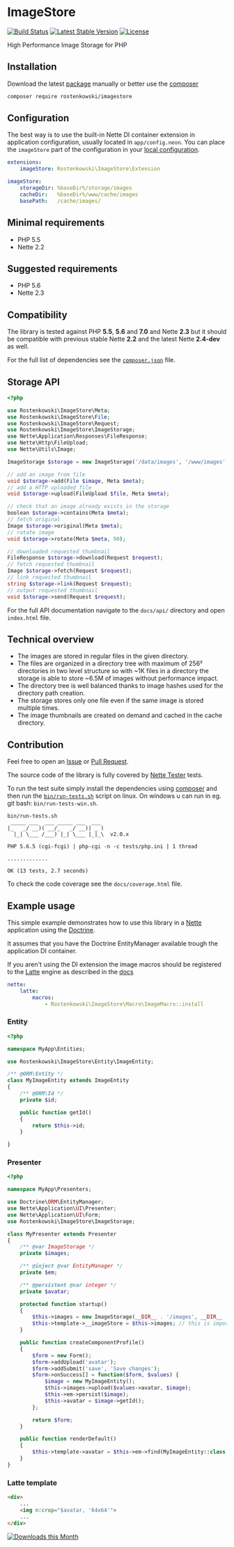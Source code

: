 
# ImageStore 

[![Build Status](https://travis-ci.org/rostenkowski/imagestore.svg?branch=master)](https://travis-ci.org/rostenkowski/imagestore) 
[![Latest Stable Version](https://poser.pugx.org/rostenkowski/imagestore/v/stable)](https://github.com/rostenkowski/imagestore/releases)
[![License](https://img.shields.io/badge/license-New%20BSD-blue.svg)](https://github.com/rostenkowski/imagestore/blob/master/LICENSE)

High Performance Image Storage for PHP 

## Installation

Download the latest [package](https://github.com/rostenkowski/imagestore/releases) manually
or better use the [composer](https://getcomposer.org/doc/00-intro.md#globally)

```bash
composer require rostenkowski/imagestore
```

## Configuration

The best way is to use the built-in Nette DI container extension in application configuration, usually located in `app/config.neon`. You can place the `imageStore` part of the configuration in your [local configuration](https://github.com/nette/sandbox/blob/master/app/config/config.local.neon). 
```yml
extensions:
	imageStore: Rostenkowski\ImageStore\Extension

imageStore:
	storageDir: %baseDir%/storage/images
	cacheDir:   %baseDir%/www/cache/images
	basePath:   /cache/images/
```

## Minimal requirements
- PHP 5.5
- Nette 2.2

## Suggested requirements
- PHP 5.6
- Nette 2.3

## Compatibility
The library is tested against PHP **5.5**, **5.6** and **7.0** and Nette **2.3** but it should be compatible with previous stable Nette **2.2** and the latest Nette **2.4-dev** as well.

For the full list of dependencies see the [`composer.json`](https://github.com/rostenkowski/imagestore/blob/master/composer.json) file.

## Storage API 
```php
<?php

use Rostenkowski\ImageStore\Meta;
use Rostenkowski\ImageStore\File;
use Rostenkowski\ImageStore\Request;
use Rostenkowski\ImageStore\ImageStorage;
use Nette\Application\Responses\FileResponse;
use Nette\Http\FileUpload;
use Nette\Utils\Image;

ImageStorage $storage = new ImageStorage('/data/images', '/www/images', '/images/');

// add an image from file
void $storage->add(File $image, Meta $meta);
// add a HTTP uploaded file
void $storage->upload(FileUpload $file, Meta $meta);

// check that an image already exists in the storage
boolean $storage->contains(Meta $meta);
// fetch original
Image $storage->original(Meta $meta);
// rotate image
void $storage->rotate(Meta $meta, 90);

// downloaded requested thumbnail
FileResponse $storage->download(Request $request);
// fetch requested thumbnail
Image $storage->fetch(Request $request);
// link requested thumbnail
string $storage->link(Request $request);
// output requested thumbnail
void $storage->send(Request $request);
```

For the full API documentation navigate to the `docs/api/` directory and open `index.html` file.

## Technical overview
- The images are stored in regular files in the given directory.
- The files are organized in a directory tree with maximum of 256² directories in two level structure so with ~1K files in a directory the storage is able to store ~6.5M of images without performance impact.
- The directory tree is well balanced thanks to image hashes used for the directory path creation.
- The storage stores only one file even if the same image is stored multiple times.
- The image thumbnails are created on demand and cached in the cache directory.

## Contribution

Feel free to open an [Issue](https://github.com/rostenkowski/imagestore/issues) or [Pull Request](https://github.com/rostenkowski/imagestore/pulls).

The source code of the library is fully covered by [Nette Tester](https://tester.nette.org/) tests.

To run the test suite simply install the dependencies
using [composer](https://getcomposer.org/doc/00-intro.md#globally) and then run the [`bin/run-tests.sh`](bin/run-tests.sh) script on linux. On windows u can run in eg. git bash: `bin/run-tests-win.sh`.

```
bin/run-tests.sh
 _____ ___  ___ _____ ___  ___
|_   _/ __)( __/_   _/ __)| _ )
  |_| \___ /___) |_| \___ |_|_\  v2.0.x

PHP 5.6.5 (cgi-fcgi) | php-cgi -n -c tests/php.ini | 1 thread

.............

OK (13 tests, 2.7 seconds)
```

To check the code coverage see the `docs/coverage.html` file.

## Example usage
This simple example demonstrates how to use this library in a [Nette](https://doc.nette.org/cs/2.3/quickstart) application using the [Doctrine](http://docs.doctrine-project.org/projects/doctrine-orm/en/latest/tutorials/getting-started.html).

It assumes that you have the Doctrine EntityManager available trough the application DI container.

If you aren't using the DI extension the image macros should be registered to the [Latte](https://latte.nette.org/) engine as described in the [docs](https://doc.nette.org/en/2.2/configuring#toc-latte)

```yaml
nette:
    latte:
        macros:
            - Rostenkowski\ImageStore\Macro\ImageMacro::install
```

### Entity

```php
<?php

namespace MyApp\Entities;

use Rostenkowski\ImageStore\Entity\ImageEntity;

/** @ORM\Entity */
class MyImageEntity extends ImageEntity
{
	/** @ORM\Id */
	private $id;

	public function getId()
	{
		return $this->id;
	}

}
```

### Presenter

```php
<?php

namespace MyApp\Presenters;

use Doctrine\ORM\EntityManager;
use Nette\Application\UI\Presenter;
use Nette\Application\UI\Form;
use Rostenkowski\ImageStore\ImageStorage;

class MyPresenter extends Presenter
{
	/** @var ImageStorage */
	private $images;

	/** @inject @var EntityManager */
    private $em;

    /** @persistent @var integer */
    private $avatar;

	protected function startup()
	{
		$this->images = new ImageStorage(__DIR__ . '/images', __DIR__ . '/cache');
		$this->template->__imageStore = $this->images; // this is important for the image macros
	}

	public function createComponentProfile()
	{
		$form = new Form();
		$form->addUpload('avatar');
		$form->addSubmit('save', 'Save changes');
		$form->onSuccess[] = function($form, $values) {
			$image = new MyImageEntity();
			$this->images->upload($values->avatar, $image);
			$this->em->persist($image);
			$this->avatar = $image->getId();
		};

		return $form;
	}

	public function renderDefault()
	{
		$this->template->avatar = $this->em->find(MyImageEntity::class, $this->avatar);
	}
}
```

### Latte template

```html
<div>
	...
	<img n:crop="$avatar, '64x64'">
	...
</div>
```

[![Downloads this Month](https://img.shields.io/packagist/dm/rostenkowski/imagestore.svg)](https://packagist.org/packages/rostenkowski/imagestore)
